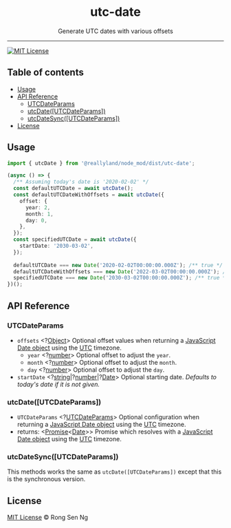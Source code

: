 <div align="center" style="text-align: center;">
  <h1 style="border-bottom: none;">utc-date</h1>

  <p>Generate UTC dates with various offsets</p>
</div>

<hr />

[![MIT License][mit-license-badge]][mit-license-url]

> 

## Table of contents <!-- omit in toc -->

- [Usage](#Usage)
- [API Reference](#API-Reference)
  - [UTCDateParams](#UTCDateParams)
  - [utcDate(&lsqb;UTCDateParams&rsqb;)](#utcDatelsqbUTCDateParamsrsqb)
  - [utcDateSync(&lsqb;UTCDateParams&rsqb;)](#utcDateSynclsqbUTCDateParamsrsqb)
- [License](#License)

## Usage

```ts
import { utcDate } from '@reallyland/node_mod/dist/utc-date';

(async () => {
  /** Assuming today's date is '2020-02-02' */
  const defaultUTCDate = await utcDate();
  const defaultUTCDateWithOffsets = await utcDate({
    offset: {
      year: 2,
      month: 1,
      day: 0,
    },
  });
  const specifiedUTCDate = await utcDate({
    startDate: '2030-03-02',
  });
  
  defaultUTCDate === new Date('2020-02-02T00:00:00.000Z'); /** true */
  defaultUTCDateWithOffsets === new Date('2022-03-02T00:00:00.000Z'); /** true */
  specifiedUTCDate === new Date('2030-03-02T00:00:00.000Z'); /** true */
})();
```

## API Reference

### UTCDateParams

- `offsets` <?[Object][object-mdn-url]> Optional offset values when returning a [JavaScript Date object][date-mdn-url] using the [UTC] timezone.
  - `year` <?[number][number-mdn-url]> Optional offset to adjust the `year`.
  - `month` <?[number][number-mdn-url]> Optional offset to adjust the `month`.
  - `day` <?[number][number-mdn-url]> Optional offset to adjust the `day`.
- `startDate` <?[string][string-mdn-url]|?[number][number-mdn-url]|?[Date][date-mdn-url]> Optional starting date. _Defaults to today's date if it is not given._

### utcDate(&lsqb;UTCDateParams&rsqb;)

- `UTCDateParams` <?[UTCDateParams]> Optional configuration when returning a [JavaScript Date object][date-mdn-url] using the [UTC] timezone.
- returns: <[Promise][promise-mdn-url]&lt;[Date][date-mdn-url]&gt;> Promise which resolves with a [JavaScript Date object][date-mdn-url] using the [UTC] timezone.

### utcDateSync(&lsqb;UTCDateParams&rsqb;)

This methods works the same as `utcDate([UTCDateParams])` except that this is the synchronous version.

## License

[MIT License](http://motss.mit-license.org/) © Rong Sen Ng

<!-- References -->

[UTC]: https://en.wikipedia.org/wiki/Coordinated_Universal_Time

[UTCDateParams]: #utcdateparams

<!-- MDN -->

[array-mdn-url]: https://developer.mozilla.org/en-US/docs/Web/JavaScript/Reference/Global_Objects/Array
[boolean-mdn-url]: https://developer.mozilla.org/en-US/docs/Web/JavaScript/Reference/Global_Objects/Boolean
[date-mdn-url]: https://developer.mozilla.org/en-US/docs/Web/JavaScript/Reference/Global_Objects/Date
[error-mdn-url]: https://developer.mozilla.org/en-US/docs/Web/JavaScript/Reference/Global_Objects/Error
[function-mdn-url]: https://developer.mozilla.org/en-US/docs/Web/JavaScript/Reference/Global_Objects/Function
[map-mdn-url]: https://developer.mozilla.org/en-US/docs/Web/JavaScript/Reference/Global_Objects/Map
[number-mdn-url]: https://developer.mozilla.org/en-US/docs/Web/JavaScript/Reference/Global_Objects/Number
[object-mdn-url]: https://developer.mozilla.org/en-US/docs/Web/JavaScript/Reference/Global_Objects/Object
[promise-mdn-url]: https://developer.mozilla.org/en-US/docs/Web/JavaScript/Reference/Global_Objects/Promise
[regexp-mdn-url]: https://developer.mozilla.org/en-US/docs/Web/JavaScript/Reference/Global_Objects/RegExp
[set-mdn-url]: https://developer.mozilla.org/en-US/docs/Web/JavaScript/Reference/Global_Objects/Set
[string-mdn-url]: https://developer.mozilla.org/en-US/docs/Web/JavaScript/Reference/Global_Objects/String
[void-mdn-url]: https://developer.mozilla.org/en-US/docs/Web/JavaScript/Reference/Operators/void

<!-- Badges -->

[mit-license-badge]: https://flat.badgen.net/badge/license/MIT/blue

<!-- Links -->

[mit-license-url]: https://github.com/motss/deno_mod/blob/master/LICENSE
